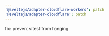 ```yaml
---
'@sveltejs/adapter-cloudflare-workers': patch
'@sveltejs/adapter-cloudflare': patch
---
```


fix: prevent vitest from hanging

